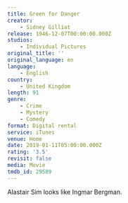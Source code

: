 ```yaml
---
title: Green for Danger
creator:
    - Sidney Gilliat
release: 1946-12-07T00:00:00.000Z
studios:
    - Individual Pictures
original_title: ''
original_language: en
language:
    - English
country:
    - United Kingdom
length: 91
genre:
    - Crime
    - Mystery
    - Comedy
format: Digital rental
service: iTunes
venue: Home
date: 2019-01-11T05:00:00.000Z
rating: '3.5'
revisit: false
media: Movie
tmdb_id: 29589
---
```


Alastair Sim looks like Ingmar Bergman.
